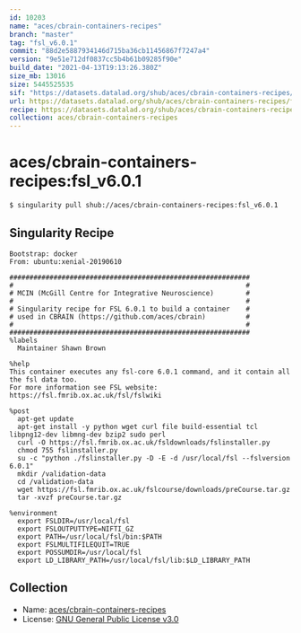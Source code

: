```yaml
---
id: 10203
name: "aces/cbrain-containers-recipes"
branch: "master"
tag: "fsl_v6.0.1"
commit: "88d2e5887934146d715ba36cb11456867f7247a4"
version: "9e51e712df0837cc5b4b61b09285f90e"
build_date: "2021-04-13T19:13:26.380Z"
size_mb: 13016
size: 5445525535
sif: "https://datasets.datalad.org/shub/aces/cbrain-containers-recipes/fsl_v6.0.1/2021-04-13-88d2e588-9e51e712/9e51e712df0837cc5b4b61b09285f90e.simg"
url: https://datasets.datalad.org/shub/aces/cbrain-containers-recipes/fsl_v6.0.1/2021-04-13-88d2e588-9e51e712/
recipe: https://datasets.datalad.org/shub/aces/cbrain-containers-recipes/fsl_v6.0.1/2021-04-13-88d2e588-9e51e712/Singularity
collection: aces/cbrain-containers-recipes
---
```


# aces/cbrain-containers-recipes:fsl_v6.0.1

```bash
$ singularity pull shub://aces/cbrain-containers-recipes:fsl_v6.0.1
```

## Singularity Recipe

```singularity
Bootstrap: docker
From: ubuntu:xenial-20190610  

############################################################
#                                                          #
# MCIN (McGill Centre for Integrative Neuroscience)        #
#                                                          #
# Singularity recipe for FSL 6.0.1 to build a container    #
# used in CBRAIN (https://github.com/aces/cbrain)          #
#                                                          #
############################################################
%labels
  Maintainer Shawn Brown 

%help
This container executes any fsl-core 6.0.1 command, and it contain all the fsl data too. 
For more information see FSL website: https://fsl.fmrib.ox.ac.uk/fsl/fslwiki

%post
  apt-get update
  apt-get install -y python wget curl file build-essential tcl libpng12-dev libmng-dev bzip2 sudo perl
  curl -O https://fsl.fmrib.ox.ac.uk/fsldownloads/fslinstaller.py 
  chmod 755 fslinstaller.py 
  su -c "python ./fslinstaller.py -D -E -d /usr/local/fsl --fslversion 6.0.1"
  mkdir /validation-data
  cd /validation-data
  wget https://fsl.fmrib.ox.ac.uk/fslcourse/downloads/preCourse.tar.gz
  tar -xvzf preCourse.tar.gz
 
%environment
  export FSLDIR=/usr/local/fsl
  export FSLOUTPUTTYPE=NIFTI_GZ
  export PATH=/usr/local/fsl/bin:$PATH
  export FSLMULTIFILEQUIT=TRUE
  export POSSUMDIR=/usr/local/fsl
  export LD_LIBRARY_PATH=/usr/local/fsl/lib:$LD_LIBRARY_PATH
```

## Collection

 - Name: [aces/cbrain-containers-recipes](https://github.com/aces/cbrain-containers-recipes)
 - License: [GNU General Public License v3.0](https://api.github.com/licenses/gpl-3.0)

